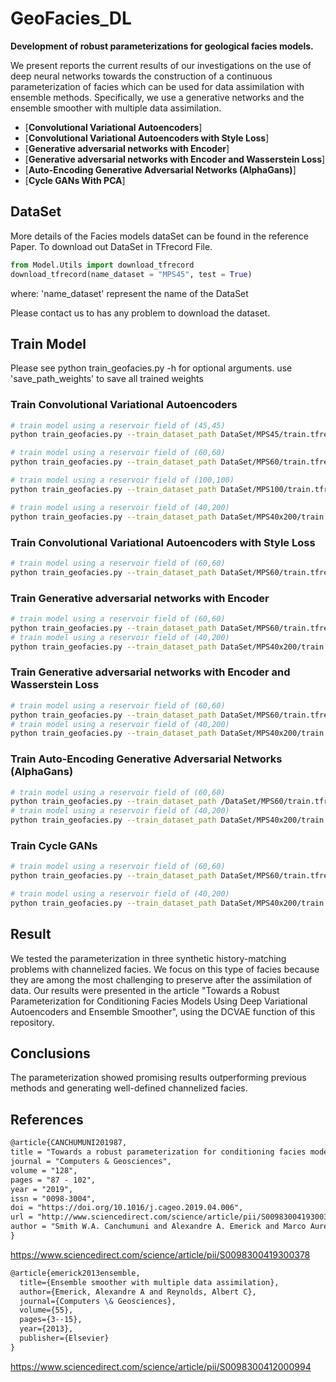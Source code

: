 # GeoFacies_DL

**Development of robust parameterizations for geological facies  models.**

We present reports the current results of our investigations on the use of deep neural networks towards the construction of a continuous parameterization of facies which can be used for data assimilation with ensemble methods. 
Specifically, we use a generative networks and the ensemble smoother with multiple data assimilation. 

* [**Convolutional Variational Autoencoders**]
* [**Convolutional Variational Autoencoders with Style Loss**]
* [**Generative adversarial networks with Encoder**]
* [**Generative adversarial networks with Encoder and Wasserstein Loss**]
* [**Auto-Encoding Generative Adversarial Networks (AlphaGans)**]
* [**Cycle GANs With PCA**]

## DataSet

More details of the Facies models dataSet can be found in the reference Paper.
To download out DataSet in TFrecord File. 

```python
from Model.Utils import download_tfrecord
download_tfrecord(name_dataset = "MPS45", test = True)
```
where: 
'name_dataset' represent the name of the DataSet

Please contact us to has any problem to download the dataset.

## Train Model
Please see python train_geofacies.py -h for optional arguments.
  use 'save_path_weights' to save all trained weights

### Train Convolutional Variational Autoencoders
```bash
# train model using a reservoir field of (45,45)
python train_geofacies.py --train_dataset_path DataSet/MPS45/train.tfrecords --test_dataset_path DataSet/MPS45/test_val.tfrecords --filters 64-32-32 --strides_values 2-2-1 --kernel_dim 3-3-3 --hidden_dim 1024 --latent_dim 500 --save_path_weights CVAE-MPS45.hdf5

# train model using a reservoir field of (60,60)
python train_geofacies.py --train_dataset_path DataSet/MPS60/train.tfrecords --test_dataset_path DataSet/MPS60/test_val.tfrecords --filters 128-64-32 --strides_values 2-2-1 --kernel_dim 3-3-3 --hidden_dim 2048 --latent_dim 500

# train model using a reservoir field of (100,100)
python train_geofacies.py --train_dataset_path DataSet/MPS100/train.tfrecords --test_dataset_path DataSet/MPS100/test_val.tfrecords --filters 128-32-16 --strides_values 2-2-2 --kernel_dim 5-5-3 --hidden_dim 2048 --latent_dim 500 --lr 0.0001

# train model using a reservoir field of (40,200)
python train_geofacies.py --train_dataset_path DataSet/MPS40x200/train.tfrecords --test_dataset_path DataSet/MPS40x200/test_val.tfrecords --filters 128-64-32 --strides_values 2-2-2 --kernel_dim 7-5-3 --hidden_dim 2048 --latent_dim 1024 --lr 0.0001 --dropout 0.0 
```
### Train Convolutional Variational Autoencoders with Style Loss
```bash
# train model using a reservoir field of (60,60)
python train_geofacies.py --train_dataset_path DataSet/MPS60/train.tfrecords --test_dataset_path DataSet/MPS60/test_val.tfrecords --filters 128-64-32 --strides_values 2-2-1 --kernel_dim 3-3-3 --hidden_dim 2048 --latent_dim 500 --lr 0.0001 --model cvae-style
```
### Train Generative adversarial networks with Encoder
```bash
# train model using a reservoir field of (60,60)
python train_geofacies.py --train_dataset_path DataSet/MPS60/train.tfrecords --test_dataset_path DataSet/MPS60/test_val.tfrecords --filters 32 --model GAN2D_AE --kernel_dim 4
# train model using a reservoir field of (40,200)
python train_geofacies.py --train_dataset_path DataSet/MPS40x200/train.tfrecords --test_dataset_path DataSet/MPS40x200/test_val.tfrecords --model GAN2D_AE --filters 32 --latent_dim 1024 --kernel_dim 5 --batch_size 64
``` 
### Train Generative adversarial networks with Encoder and Wasserstein Loss
```bash 
# train model using a reservoir field of (60,60)
python train_geofacies.py --train_dataset_path DataSet/MPS60/train.tfrecords --test_dataset_path DataSet/MPS60/test_val.tfrecords --filters 32 --model WGAN2D_AE --kernel_dim 4
# train model using a reservoir field of (40,200)
python train_geofacies.py --train_dataset_path DataSet/MPS40x200/train.tfrecords --test_dataset_path DataSet/MPS40x200/test_val.tfrecords --model WGAN2D_AE --filters 32--latent_dim 1024 --kernel_dim 5 --batch_size 64
``` 
### Train Auto-Encoding Generative Adversarial Networks (AlphaGans)
```bash 
# train model using a reservoir field of (60,60)
python train_geofacies.py --train_dataset_path /DataSet/MPS60/train.tfrecords --test_dataset_path DataSet/MPS60/test_val.tfrecords --model AlphaGAN --kernel_dim 5 --alpha 100 
# train model using a reservoir field of (40,200)
python train_geofacies.py --train_dataset_path DataSet/MPS40x200/train.tfrecords --test_dataset_path DataSet/MPS40x200/test_val.tfrecords --latent_dim 1024 --model AlphaGAN  --alpha 100 --kernel_dim 5

``` 
### Train Cycle GANs
```bash 
# train model using a reservoir field of (60,60)
python train_geofacies.py --train_dataset_path DataSet/MPS60/train.tfrecords --test_dataset_path DataSet/MPS60/test_val.tfrecords --filters 32 --Nr 3000 --Nt 3000 --model CycleGAN --kernel_dim 5 --batch_size 2 --epsilon 0.5

# train model using a reservoir field of (40,200)
python train_geofacies.py --train_dataset_path DataSet/MPS40x200/train.tfrecords --test_dataset_path DataSet/MPS40x200/test_val.tfrecords --filters 32 --Nr 5000 --Nt 5000 --model CycleGAN  --epsilon 0.5 --batch_size 2 --kernel_dim 5
``` 

## Result

We tested the parameterization in three synthetic history-matching problems with channelized facies.
We focus on this type of facies because they are among the most challenging to preserve after the assimilation of data. 
Our results were presented in the article "Towards a Robust Parameterization for Conditioning Facies Models Using Deep Variational Autoencoders and Ensemble Smoother", using the DCVAE function of this repository.


## Conclusions
The parameterization showed promising results outperforming previous methods and generating well-defined channelized facies.


## References


```tex
@article{CANCHUMUNI201987,
title = "Towards a robust parameterization for conditioning facies models using deep variational autoencoders and ensemble smoother",
journal = "Computers & Geosciences",
volume = "128",
pages = "87 - 102",
year = "2019",
issn = "0098-3004",
doi = "https://doi.org/10.1016/j.cageo.2019.04.006",
url = "http://www.sciencedirect.com/science/article/pii/S0098300419300378",
author = "Smith W.A. Canchumuni and Alexandre A. Emerick and Marco Aurélio C. Pacheco",
}
```
<a href="https://www.sciencedirect.com/science/article/pii/S0098300419300378" rel="nofollow">https://www.sciencedirect.com/science/article/pii/S0098300419300378</a>


```tex
@article{emerick2013ensemble,
  title={Ensemble smoother with multiple data assimilation},
  author={Emerick, Alexandre A and Reynolds, Albert C},
  journal={Computers \& Geosciences},
  volume={55},
  pages={3--15},
  year={2013},
  publisher={Elsevier}
}
```
<a href="https://www.sciencedirect.com/science/article/pii/S0098300412000994" rel="nofollow">https://www.sciencedirect.com/science/article/pii/S0098300412000994</a>



